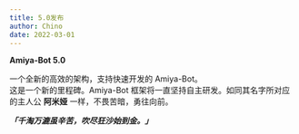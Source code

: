 ```yaml
---
title: 5.0发布
author: Chino
date: 2022-03-01
---
```


**Amiya-Bot 5.0**

一个全新的高效的架构，支持快速开发的 Amiya-Bot。<br>
这是一个新的里程碑。Amiya-Bot 框架将一直坚持自主研发。如同其名字所对应的主人公 **阿米娅** 一样，不畏苦暗，勇往向前。

**_「千淘万漉虽辛苦，吹尽狂沙始到金。」_**
